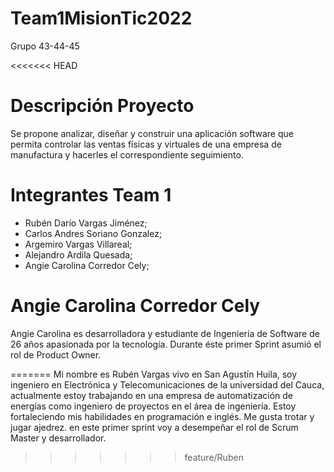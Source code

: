 # Team1MisionTic2022
Grupo 43-44-45

<<<<<<< HEAD
# Descripción Proyecto

Se propone analizar, diseñar y construir una aplicación software que permita
controlar las ventas físicas y virtuales de una empresa de manufactura y hacerles
el correspondiente seguimiento.

# Integrantes Team 1

- Rubén Darío Vargas Jiménez; 
- Carlos Andres Soriano Gonzalez; 
- Argemiro Vargas Villareal;
- Alejandro Ardila Quesada;
- Angie Carolina Corredor Cely;

# Angie Carolina Corredor Cely

Angie Carolina es desarrolladora y estudiante de Ingeniería de Software de 26 años apasionada por la tecnología.
Durante éste primer Sprint asumió el rol de Product Owner.

=======
Mi nombre es Rubén Vargas vivo en San Agustín Huila, 
soy ingeniero en Electrónica y Telecomunicaciones 
de la universidad del Cauca, actualmente estoy 
trabajando en una empresa de automatización de 
energías como ingeniero de proyectos en el área 
de ingeniería. Estoy fortaleciendo mis habilidades 
en programación e inglés. Me gusta trotar y jugar ajedrez. 
en este primer sprint voy a desempeñar el rol de Scrum Master 
y desarrollador.
>>>>>>> feature/Ruben
